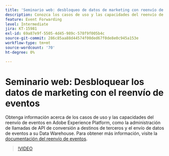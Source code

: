 ```yaml
---
title: 'Seminario web: desbloqueo de datos de marketing con reenvío de eventos'
description: Conozca los casos de uso y las capacidades del reenvío de eventos en Adobe Experience Platform.
feature: Event Forwarding
level: Intermediate
jira: KT-15981
exl-id: 69a87e9f-5505-4d45-989c-578f9f005b4c
source-git-commit: 286c85aa88d44574f00ded67f0de8e0c945a153e
workflow-type: tm+mt
source-wordcount: '70'
ht-degree: 0%

---
```


# Seminario web: Desbloquear los datos de marketing con el reenvío de eventos

Obtenga información acerca de los casos de uso y las capacidades del reenvío de eventos en Adobe Experience Platform, como la administración de llamadas de API de conversión a destinos de terceros y el envío de datos de eventos a su Data Warehouse. Para obtener más información, visite la [documentación del reenvío de eventos](https://experienceleague.adobe.com/docs/experience-platform/tags/event-forwarding/overview.html?lang=es).

>[!VIDEO](https://video.tv.adobe.com/v/3456498?learn=on&enablevpops&captions=spa)
